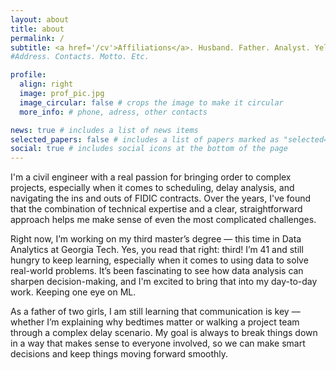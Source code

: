 ```yaml
---
layout: about
title: about
permalink: /
subtitle: <a href='/cv'>Affiliations</a>. Husband. Father. Analyst. Yellow Jacket. "Good" Cook.
#Address. Contacts. Motto. Etc.

profile:
  align: right
  image: prof_pic.jpg
  image_circular: false # crops the image to make it circular
  more_info: # phone, adress, other contacts

news: true # includes a list of news items
selected_papers: false # includes a list of papers marked as "selected={true}"
social: true # includes social icons at the bottom of the page
---
```


<!-- Write your biography here. Tell the world about yourself. Link to your favorite [subreddit](http://reddit.com). You can put a picture in, too. The code is already in, just name your picture `prof_pic.jpg` and put it in the `img/` folder. -->

I'm a civil engineer with a real passion for bringing order to complex projects, especially when it comes to scheduling, delay analysis, and navigating the ins and outs of FIDIC contracts. Over the years, I've found that the combination of technical expertise and a clear, straightforward approach helps me make sense of even the most complicated challenges.

Right now, I’m working on my third master’s degree — this time in Data Analytics at Georgia Tech. Yes, you read that right: third! I’m 41 and still hungry to keep learning, especially when it comes to using data to solve real-world problems. It’s been fascinating to see how data analysis can sharpen decision-making, and I'm excited to bring that into my day-to-day work. Keeping one eye on ML.

As a father of two girls, I am still learning that communication is key — whether I’m explaining why bedtimes matter or walking a project team through a complex delay scenario. My goal is always to break things down in a way that makes sense to everyone involved, so we can make smart decisions and keep things moving forward smoothly.

<!-- Put your address / P.O. box / other info right below your picture. You can also disable any of these elements by editing `profile` property of the YAML header of your `_pages/about.md`. Edit `_bibliography/papers.bib` and Jekyll will render your [publications page](/al-folio/publications/) automatically. -->

<!-- Link to your social media connections, too. This theme is set up to use [Font Awesome icons](https://fontawesome.com/) and [Academicons](https://jpswalsh.github.io/academicons/), like the ones below. Add your Facebook, Twitter, LinkedIn, Google Scholar, or just disable all of them. -->
